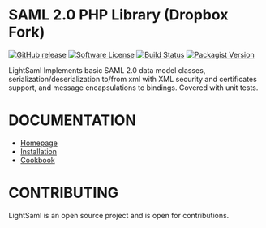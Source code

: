 SAML 2.0 PHP Library (Dropbox Fork)
====================

[![GitHub release](https://img.shields.io/github/release/dropbox/lightsaml.svg)](https://github.com/dropbox/lightSAML/)
[![Software License](https://img.shields.io/badge/license-MIT-brightgreen.svg?style=flat-square)](LICENSE)
[![Build Status](https://travis-ci.org/dropbox/lightSAML.svg?branch=master)](https://travis-ci.org/dropbox/lightSAML)
[![Packagist Version](https://img.shields.io/packagist/v/dropbox/lightsaml.svg?style=flat-square)](https://packagist.org/packages/dropbox/lightsaml)

LightSaml Implements basic SAML 2.0 data model classes, serialization/deserialization to/from xml with XML security and
certificates support, and message encapsulations to bindings. Covered with unit tests.


DOCUMENTATION
=============

* [Homepage](http://www.lightsaml.com/LightSAML-Core/)
* [Installation](http://www.lightsaml.com/LightSAML-Core/Installation/)
* [Cookbook](http://www.lightsaml.com/LightSAML-Core/Cookbook/)


CONTRIBUTING
============

LightSaml is an open source project and is open for contributions.
